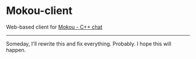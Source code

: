 # Mokou-client
Web-based client for [Mokou - C++ chat](https://github.com/kotborealis/mokou)

---

Someday, I'll rewrite this and fix everything. Probably. I hope this will happen.
